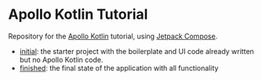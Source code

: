 # Apollo Kotlin Tutorial

Repository for the [Apollo Kotlin](https://github.com/apollographql/apollo-kotlin) tutorial, using [Jetpack Compose](https://developer.android.com/jetpack/compose).

- [initial](./initial): the starter project with the boilerplate and UI code already written but no Apollo Kotlin code.
- [finished](./finished): the final state of the application with all functionality
